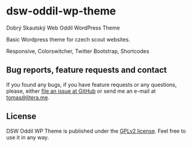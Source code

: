 # dsw-oddil-wp-theme

Dobrý Skautský Web Oddil WordPress Theme

Basic Wordpress theme for czech scout websites.

Responsive, Colorswitcher, Twitter Bootstrap, Shortcodes

## Bug reports, feature requests and contact

If you found any bugs, if you have feature requests or any questions, please, either [file an issue at GitHub](https://github.com/skaut/dsw-oddil/issues) or send me an e-mail at [tomas@litera.me](mailto:tomas@litera.me).

## License

DSW Oddil WP Theme is published under the [GPLv2 license](https://github.com/literat/dsw-oddil-wp-theme/blob/master/LICENSE.md). Feel free to use it in any way.
